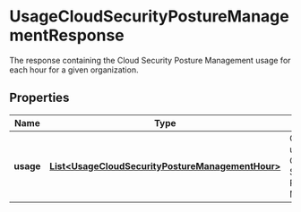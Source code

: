 

# UsageCloudSecurityPostureManagementResponse

The response containing the Cloud Security Posture Management usage for each hour for a given organization.

## Properties

Name | Type | Description | Notes
------------ | ------------- | ------------- | -------------
**usage** | [**List&lt;UsageCloudSecurityPostureManagementHour&gt;**](UsageCloudSecurityPostureManagementHour.md) | Get hourly usage for Cloud Security Posture Management. |  [optional]



